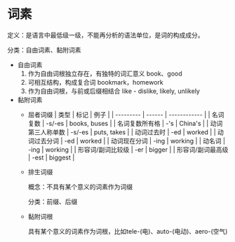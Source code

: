 # 词素

定义：是语言中最低级一级，不能再分析的语法单位，是词的构成成分。

分类：自由词素、黏附词素

-   自由词素
    1.  作为自由词根独立存在，有独特的词汇意义
        book、good
    2.  可相互结构，构成复合词
        bookmark，homework
    3.  作为自由词根，与前或后缀相结合
        like - dislike, likely, unlikely
-   黏附词素
    -   屈者词缀
        | 类型        | 标记     | 例子           |
        | --------- | ------ | ------------ |
        | 名词复数      | -s/-es | books, buses |
        | 名词复数所有格   | -'s    | China's      |
        | 动词第三人称单数  | -s/-es | puts, takes  |
        | 动词过去时     | -ed    | worked       |
        | 动词过去分词    | -ed    | worked       |
        | 动词现在分词    | -ing   | working      |
        | 动名词       | -ing   | working      |
        | 形容词/副词比较级 | -er    | bigger       |
        | 形容词/副词最高级 | -est   | biggest      |
    -   排生词缀

        概念：不具有某个意义的词素作为词缀

        分类：前缀、后缀
    -   黏附词根

        具有某个意义的词素作为词根，比如tele-(电)、auto-(电动)、aero-(空气)
